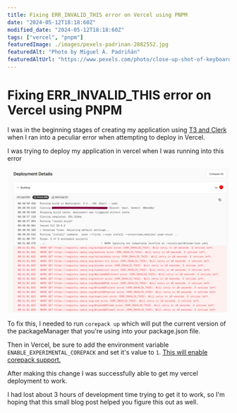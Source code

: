 ```yaml
---
title: Fixing ERR_INVALID_THIS error on Vercel using PNPM
date: "2024-05-12T18:18:60Z"
modified_date: "2024-05-12T18:18:60Z"
tags: ["vercel", "pnpm"]
featuredImage: ./images/pexels-padrinan-2882552.jpg
featuredAlt: "Photo by Miguel Á. Padriñán"
featuredAltUrl: "https://www.pexels.com/photo/close-up-shot-of-keyboard-buttons-2882552/"
---
```


# Fixing ERR_INVALID_THIS error on Vercel using PNPM

I was in the beginning stages of creating my application using [T3 and Clerk](https://github.com/clerk/t3-turbo-and-clerk) when I ran into a peculiar error when attempting to deploy in Vercel.

I was trying to deploy my application in vercel when I was running into this error

![![Vercel ERR_INVALID_THIS error using PNPM](./images/fixing-errinvalidthis-error-on-vercel-using-pnpm/vercel-pnpm-error.png "Vercel ERR_INVALID_THIS error using PNPM")](./images/fixing-errinvalidthis-error-on-vercel-using-pnpm/vercel-pnpm-error.png)

To fix this, I needed to run `corepack up` which will put the current version of the packageManager that you're using into your package.json file.

Then in Vercel, be sure to add the environment variable `ENABLE_EXPERIMENTAL_COREPACK` and set it's value to `1`. [This will enable corepack support.](https://vercel.com/changelog/corepack-experimental-is-now-available)

After making this change I was successfully able to get my vercel deployment to work.

I had lost about 3 hours of development time trying to get it to work, so I'm hoping that this small blog post helped you figure this out as well.
